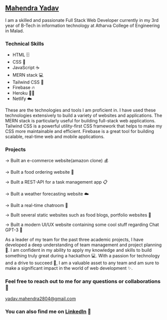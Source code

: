 ## **[Mahendra Yadav](https://mahendra-yadav.netlify.app/)**
I am a skilled and passionate Full Stack Web Developer currently in my 3rd year of B-Tech in information technology at Atharva College of Engineering in Malad.

### **Technical Skills**
- HTML :file_cabinet:
- CSS :art:
- JavaScript :coffee:
- MERN stack :computer:
- Tailwind CSS :nail_care:
- Firebase :fire:
- Heroku :guardsman:
- Netlify :cloud:

These are the technologies and tools I am proficient in. I have used these technologies extensively to build a variety of websites and applications. The MERN stack is particularly useful for building full-stack web applications. Tailwind CSS is a powerful utility-first CSS framework that helps to make my CSS more maintainable and efficient. Firebase is a great tool for building scalable, real-time web and mobile applications.

### **Projects**
-> Built an e-commerce website(amazon clone) :moneybag:

-> Built a food ordering website :hamburger:

-> Built a REST-API for a task management app :clipboard:

-> Built a weather forecasting website :cloud:

-> Built a real-time chatroom :speech_balloon:

-> Built several static websites such as food blogs, portfolio websites :notebook:

-> Built a modern UI/UX website containing some cool stuff regarding Chat GPT-3 :robot:



As a leader of my team for the past three academic projects, I have developed a deep understanding of team management and project planning :briefcase:. I am confident in my ability to apply my knowledge and skills to build something truly great during a hackathon :computer:. With a passion for technology and a drive to succeed :rocket:, I am a valuable asset to any team and am sure to make a significant impact in the world of web development :sparkles:.

### **Feel free to reach out to me for any questions or collaborations** :email:
yadav.mahendra2804@gmail.com


### **You can also find me on [LinkedIn](https://www.linkedin.com/in/mahendra-yadav-55189a248/)** :necktie:

